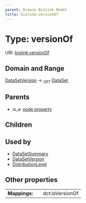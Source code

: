 ```yaml
---
parent: Browse Biolink Model
title: biolink:versionOf
---
```


# Type: versionOf




URI: [biolink:versionOf](https://w3id.org/biolink/vocab/versionOf)

## Domain and Range

[DataSetVersion](DataSetVersion.md) ->  <sub>OPT</sub> [DataSet](DataSet.md)

## Parents

 *  is_a: [node property](node_property.md)

## Children


## Used by

 * [DataSetSummary](DataSetSummary.md)
 * [DataSetVersion](DataSetVersion.md)
 * [DistributionLevel](DistributionLevel.md)

## Other properties

|  |  |  |
| --- | --- | --- |
| **Mappings:** | | dct:isVersionOf |

